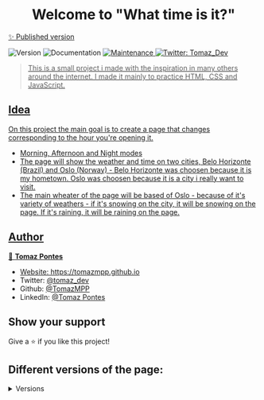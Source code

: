 <h1 align="center">Welcome to "What time is it?"</h1>
<a href="https://what-time-is-6dw6o27vh-tomazmpp.vercel.app" target="_blank"><p>✨ Published version</p></a>
<p>
  <img alt="Version" src="https://img.shields.io/badge/version-1.0.0-blue.svg?cacheSeconds=2592000" />
    <img alt="Documentation" src="https://img.shields.io/badge/documentation-yes-brightgreen.svg" />
  </a>
  <a href="https://github.com/TomazMPP/what-time-is-it/graphs/commit-activity" target="_blank">
    <img alt="Maintenance" src="https://img.shields.io/badge/Maintained%3F-yes-green.svg" />
  </a>
  <a href="https://twitter.com/Tomaz_dev" target="_blank">
    <img alt="Twitter: Tomaz_Dev" src="https://img.shields.io/twitter/follow/tomaz_dev?style=social" />
</p>

> This is a small project i made with the inspiration in many others around the internet. 
> I made it mainly to practice HTML, CSS and JavaScript.

## Idea
On this project the main goal is to create a page that changes corresponding to the hour you're opening it.

* Morning, Afternoon and Night modes
* The page will show the weather and time on two cities, Belo Horizonte (Brazil) and Oslo (Norway) - Belo Horizonte was choosen because it is my hometown. Oslo was choosen because it is a city i really want to visit.
* The main wheater of the page will be based of Oslo - because of it's variety of weathers - if it's snowing on the city, it will be snowing on the page. If it's raining, it will be raining on the page.

## Author

👤 **Tomaz Pontes**

* Website: https://tomazmpp.github.io
* Twitter: [@tomaz_dev](https://twitter.com/tomaz_dev)
* Github: [@TomazMPP](https://github.com/TomazMPP)
* LinkedIn: [@Tomaz Pontes](https://linkedin.com/in/tomaz-pontes)

## Show your support

Give a ⭐️ if you like this project!

## Different versions of the page:
<details><summary>Versions</summary>
* Normal - Morning
  <img src="https://raw.githubusercontent.com/TomazMPP/what-time-is-it/main/img/normalmorning.png" />
* Normal - Afternoon
  <img src="https://raw.githubusercontent.com/TomazMPP/what-time-is-it/main/img/normalafternoon.png" />
* Normal - Night
  <img src="https://raw.githubusercontent.com/TomazMPP/what-time-is-it/main/img/normalnight.png" />
#
* Raining - Morning
<img src="https://raw.githubusercontent.com/TomazMPP/what-time-is-it/main/img/rainmorning.png" />
* Raining - Afternoon
<img src="https://raw.githubusercontent.com/TomazMPP/what-time-is-it/main/img/rainafternoon.png" />
* Raining - Night
  <img src="https://raw.githubusercontent.com/TomazMPP/what-time-is-it/main/img/rainnight.png" />
  #
* Snowing - Morning
  <img src="https://raw.githubusercontent.com/TomazMPP/what-time-is-it/main/img/snowmorning.png" />
* Snowing - Afternoon
  <img src="https://raw.githubusercontent.com/TomazMPP/what-time-is-it/main/img/snowafternoon.png" />
* Snowing - Night
  <img src="https://raw.githubusercontent.com/TomazMPP/what-time-is-it/main/img/snownight.png" />
# User TimeZone
  <img src="https://raw.githubusercontent.com/TomazMPP/what-time-is-it/main/img/usertimezone.png" />
  </details>
  